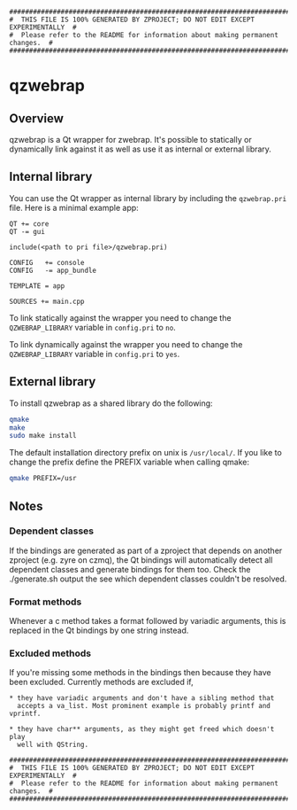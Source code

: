```
################################################################################
#  THIS FILE IS 100% GENERATED BY ZPROJECT; DO NOT EDIT EXCEPT EXPERIMENTALLY  #
#  Please refer to the README for information about making permanent changes.  #
################################################################################
```
# qzwebrap

## Overview

qzwebrap is a Qt wrapper for zwebrap. It's possible to
statically or dynamically link against it as well as use it as internal or external
library.

## Internal library

You can use the Qt wrapper as internal library by including the
`qzwebrap.pri` file. Here is a minimal example app:

```make
QT += core
QT -= gui

include(<path to pri file>/qzwebrap.pri)

CONFIG   += console
CONFIG   -= app_bundle

TEMPLATE = app

SOURCES += main.cpp
```

To link statically against the wrapper you need to change the
`QZWEBRAP_LIBRARY` variable in `config.pri` to `no`.

To link dynamically against the wrapper you need to change the
`QZWEBRAP_LIBRARY` variable in `config.pri` to `yes`.

## External library

To install qzwebrap as a shared library do the following:

```sh
qmake
make
sudo make install
```

The default installation directory prefix on unix is `/usr/local/`. If you like
to change the prefix define the PREFIX variable when calling qmake:

```sh
qmake PREFIX=/usr
```

## Notes

### Dependent classes

If the bindings are generated as part of a zproject that depends on another
zproject (e.g. zyre on czmq), the Qt bindings will automatically detect all
dependent classes and generate bindings for them too. Check the ./generate.sh
output the see which dependent classes couldn't be resolved.

### Format methods

Whenever a c method takes a format followed by variadic arguments, this is
replaced in the Qt bindings by one string instead.

### Excluded methods

If you're missing some methods in the bindings then because they have been
excluded. Currently methods are excluded if,

    * they have variadic arguments and don't have a sibling method that
      accepts a va_list. Most prominent example is probably printf and vprintf.

    * they have char** arguments, as they might get freed which doesn't play
      well with QString.

```
################################################################################
#  THIS FILE IS 100% GENERATED BY ZPROJECT; DO NOT EDIT EXCEPT EXPERIMENTALLY  #
#  Please refer to the README for information about making permanent changes.  #
################################################################################
```
